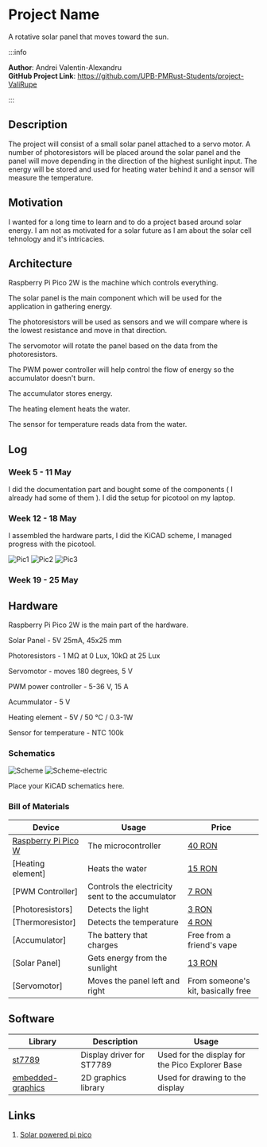 # Project Name
A rotative solar panel that moves toward the sun.

:::info 

**Author**: Andrei Valentin-Alexandru \
**GitHub Project Link**: https://github.com/UPB-PMRust-Students/project-ValiRupe

:::

## Description

The project will consist of a small solar panel attached to a servo motor. A number of photoresistors will be placed around the solar panel and the panel will move depending in the direction of the highest sunlight input. The energy will be stored and used for heating water behind it and a sensor will measure the temperature.


## Motivation

I wanted for a long time to learn and to do a project based around solar energy. I am not as motivated for a solar future as I am about the solar cell tehnology and it's intricacies.

## Architecture 

Raspberry Pi Pico 2W is the machine which controls everything.

The solar panel is the main component which will be used for the application in gathering energy.

The photoresistors will be used as sensors and we will compare where is the lowest resistance and move in that direction.

The servomotor will rotate the panel based on the data from the photoresistors.

The PWM power controller will help control the flow of energy so the accumulator doesn't burn.

The accumulator stores energy.

The heating element heats the water.

The sensor for temperature reads data from the water.

## Log

<!-- write your progress here every week -->

### Week 5 - 11 May

I did the documentation part and bought some of the components ( I already had some of them ). I did the setup for picotool on my laptop.

### Week 12 - 18 May

I assembled the hardware parts, I did the KiCAD scheme, I managed progress with the picotool.

![Pic1](./pic1.webp)
![Pic2](./pic2.webp)
![Pic3](./pic3.webp)

### Week 19 - 25 May

## Hardware

Raspberry Pi Pico 2W is the main part of the hardware.

Solar Panel - 5V 25mA, 45x25 mm

Photoresistors - 1 MΩ at 0 Lux, 10kΩ at 25 Lux

Servomotor - moves 180 degrees, 5 V

PWM power controller - 5-36 V, 15 A

Acummulator - 5 V

Heating element - 5V / 50 ℃ / 0.3-1W

Sensor for temperature - NTC 100k


### Schematics 
![Scheme](./scheme.webp)
![Scheme-electric](./scheme-electric.webp)

Place your KiCAD schematics here.

### Bill of Materials

<!-- Fill out this table with all the hardware components that you might need.

The format is 
```
| [Device](link://to/device) | This is used ... | [price](link://to/store) |

```

-->

| Device | Usage | Price |
|--------|--------|-------|
| [Raspberry Pi Pico W](https://www.raspberrypi.com/documentation/microcontrollers/raspberry-pi-pico.html) | The microcontroller | [40 RON](https://www.optimusdigital.ro/en/raspberry-pi-boards/12394-raspberry-pi-pico-w.html) |
| [Heating element] | Heats the water | [15 RON](https://www.optimusdigital.ro/ro/altele/3060-mini-element-de-incalzire-ptc-5v-50-03-1w.html) |
| [PWM Controller] | Controls the electricity sent to the accumulator | [7 RON](https://www.optimusdigital.ro/ro/butoane-i-comutatoare/2387-modul-comutator-pwm-de-putere-5-36-v-15-a.html)| 
[Photoresistors] | Detects the light | [3 RON](https://www.optimusdigital.ro/ro/componente-electronice-altele/1863-fotorezistor-tip-5528.html) |
| [Thermoresistor] | Detects the temperature | [4 RON](https://www.optimusdigital.ro/ro/senzori-senzori-de-temperatura/798-senzor-de-temperatura-100k-ntc.html) |
| [Accumulator] | The battery that charges | Free from a friend's vape |
| [Solar Panel] | Gets energy from the sunlight | [13 RON](https://ardushop.ro/ro/alimentare/1377-mini-panou-fotovoltaic-5v-25ma-6427854020109.html) |
| [Servomotor] | Moves the panel left and right | From someone's kit, basically free |



## Software

| Library | Description | Usage |
|---------|-------------|-------|
| [st7789](https://github.com/almindor/st7789) | Display driver for ST7789 | Used for the display for the Pico Explorer Base |
| [embedded-graphics](https://github.com/embedded-graphics/embedded-graphics) | 2D graphics library | Used for drawing to the display |

## Links

<!-- Add a few links that inspired you and that you think you will use for your project -->

1. [Solar powered pi pico](https://www.youtube.com/watch?v=molEMt655YQ)

